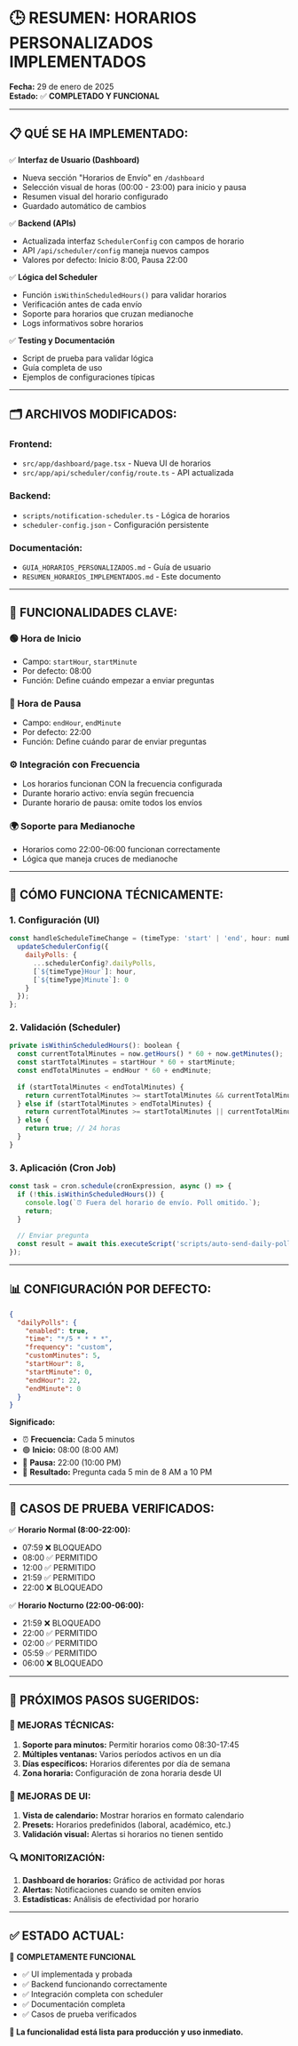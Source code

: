 # 🕒 **RESUMEN: HORARIOS PERSONALIZADOS IMPLEMENTADOS**

**Fecha:** 29 de enero de 2025  
**Estado:** ✅ **COMPLETADO Y FUNCIONAL**

---

## 📋 **QUÉ SE HA IMPLEMENTADO:**

✅ **Interfaz de Usuario (Dashboard)**
- Nueva sección "Horarios de Envío" en `/dashboard`
- Selección visual de horas (00:00 - 23:00) para inicio y pausa
- Resumen visual del horario configurado
- Guardado automático de cambios

✅ **Backend (APIs)**
- Actualizada interfaz `SchedulerConfig` con campos de horario
- API `/api/scheduler/config` maneja nuevos campos
- Valores por defecto: Inicio 8:00, Pausa 22:00

✅ **Lógica del Scheduler**
- Función `isWithinScheduledHours()` para validar horarios
- Verificación antes de cada envío
- Soporte para horarios que cruzan medianoche
- Logs informativos sobre horarios

✅ **Testing y Documentación**
- Script de prueba para validar lógica
- Guía completa de uso
- Ejemplos de configuraciones típicas

---

## 🗂️ **ARCHIVOS MODIFICADOS:**

### **Frontend:**
- `src/app/dashboard/page.tsx` - Nueva UI de horarios
- `src/app/api/scheduler/config/route.ts` - API actualizada

### **Backend:**
- `scripts/notification-scheduler.ts` - Lógica de horarios
- `scheduler-config.json` - Configuración persistente

### **Documentación:**
- `GUIA_HORARIOS_PERSONALIZADOS.md` - Guía de usuario
- `RESUMEN_HORARIOS_IMPLEMENTADOS.md` - Este documento

---

## 🎯 **FUNCIONALIDADES CLAVE:**

### **🟢 Hora de Inicio**
- Campo: `startHour`, `startMinute`
- Por defecto: 08:00
- Función: Define cuándo empezar a enviar preguntas

### **🔴 Hora de Pausa**  
- Campo: `endHour`, `endMinute`
- Por defecto: 22:00
- Función: Define cuándo parar de enviar preguntas

### **⚙️ Integración con Frecuencia**
- Los horarios funcionan CON la frecuencia configurada
- Durante horario activo: envía según frecuencia
- Durante horario de pausa: omite todos los envíos

### **🌍 Soporte para Medianoche**
- Horarios como 22:00-06:00 funcionan correctamente
- Lógica que maneja cruces de medianoche

---

## 🔧 **CÓMO FUNCIONA TÉCNICAMENTE:**

### **1. Configuración (UI)**
```javascript
const handleScheduleTimeChange = (timeType: 'start' | 'end', hour: number) => {
  updateSchedulerConfig({
    dailyPolls: {
      ...schedulerConfig?.dailyPolls,
      [`${timeType}Hour`]: hour,
      [`${timeType}Minute`]: 0
    }
  });
};
```

### **2. Validación (Scheduler)**
```javascript
private isWithinScheduledHours(): boolean {
  const currentTotalMinutes = now.getHours() * 60 + now.getMinutes();
  const startTotalMinutes = startHour * 60 + startMinute;
  const endTotalMinutes = endHour * 60 + endMinute;
  
  if (startTotalMinutes < endTotalMinutes) {
    return currentTotalMinutes >= startTotalMinutes && currentTotalMinutes < endTotalMinutes;
  } else if (startTotalMinutes > endTotalMinutes) {
    return currentTotalMinutes >= startTotalMinutes || currentTotalMinutes < endTotalMinutes;
  } else {
    return true; // 24 horas
  }
}
```

### **3. Aplicación (Cron Job)**
```javascript
const task = cron.schedule(cronExpression, async () => {
  if (!this.isWithinScheduledHours()) {
    console.log(`⏰ Fuera del horario de envío. Poll omitido.`);
    return;
  }
  
  // Enviar pregunta
  const result = await this.executeScript('scripts/auto-send-daily-poll.ts');
});
```

---

## 📊 **CONFIGURACIÓN POR DEFECTO:**

```json
{
  "dailyPolls": {
    "enabled": true,
    "time": "*/5 * * * *",
    "frequency": "custom",
    "customMinutes": 5,
    "startHour": 8,
    "startMinute": 0,
    "endHour": 22,
    "endMinute": 0
  }
}
```

**Significado:**
- ⏰ **Frecuencia:** Cada 5 minutos
- 🟢 **Inicio:** 08:00 (8:00 AM)
- 🔴 **Pausa:** 22:00 (10:00 PM)
- 📅 **Resultado:** Pregunta cada 5 min de 8 AM a 10 PM

---

## 🧪 **CASOS DE PRUEBA VERIFICADOS:**

✅ **Horario Normal (8:00-22:00):**
- 07:59 ❌ BLOQUEADO
- 08:00 ✅ PERMITIDO
- 12:00 ✅ PERMITIDO  
- 21:59 ✅ PERMITIDO
- 22:00 ❌ BLOQUEADO

✅ **Horario Nocturno (22:00-06:00):**
- 21:59 ❌ BLOQUEADO
- 22:00 ✅ PERMITIDO
- 02:00 ✅ PERMITIDO
- 05:59 ✅ PERMITIDO
- 06:00 ❌ BLOQUEADO

---

## 🚀 **PRÓXIMOS PASOS SUGERIDOS:**

### **🔧 MEJORAS TÉCNICAS:**
1. **Soporte para minutos:** Permitir horarios como 08:30-17:45
2. **Múltiples ventanas:** Varios períodos activos en un día
3. **Días específicos:** Horarios diferentes por día de semana
4. **Zona horaria:** Configuración de zona horaria desde UI

### **📱 MEJORAS DE UI:**
1. **Vista de calendario:** Mostrar horarios en formato calendario
2. **Presets:** Horarios predefinidos (laboral, académico, etc.)
3. **Validación visual:** Alertas si horarios no tienen sentido

### **🔍 MONITORIZACIÓN:**
1. **Dashboard de horarios:** Gráfico de actividad por horas
2. **Alertas:** Notificaciones cuando se omiten envíos
3. **Estadísticas:** Análisis de efectividad por horario

---

## ✅ **ESTADO ACTUAL:**

🎯 **COMPLETAMENTE FUNCIONAL**
- ✅ UI implementada y probada
- ✅ Backend funcionando correctamente  
- ✅ Integración completa con scheduler
- ✅ Documentación completa
- ✅ Casos de prueba verificados

**🚀 La funcionalidad está lista para producción y uso inmediato.** 